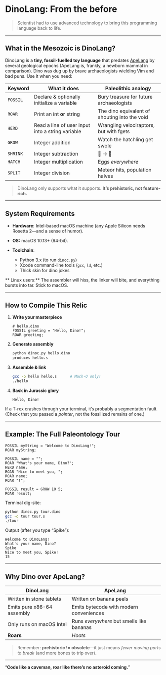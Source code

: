 # DinoLang: From the before

> Scientist had to use advanced technology to bring this programming language back to life.
---

## What in the Mesozoic is DinoLang?

DinoLang is a **tiny, fossil-fuelled toy language** that predates [ApeLang](https://github.com/duongddinh/apelang) by several geological epochs (ApeLang is, frankly, a newborn mammal in comparison). Dino was dug up by brave archaeologists wielding Vim and bad puns. Use it when you need:

| Keyword  | What it does                                     | Paleolithic analogy                           |
| -------- | ------------------------------------------------ | --------------------------------------------- |
| `FOSSIL` | Declare & optionally initialize a variable       | Bury treasure for future archaeologists       |
| `ROAR`   | Print an int **or** string                       | The dino equivalent of shouting into the void |
| `HERD`   | Read a line of user input into a string variable | Wrangling velociraptors, but with fgets       |
| `GROW`   | Integer addition                                 | Watch the hatchling get swole                 |
| `SHRINK` | Integer subtraction                              | 🦖 → 🐣                                       |
| `HATCH`  | Integer multiplication                           | Eggs *everywhere*                             |
| `SPLIT`  | Integer division                                 | Meteor hits, population halves                |

> DinoLang only supports what it supports.
> **It’s prehistoric, not feature-rich.**

---

## System Requirements

* **Hardware:** Intel-based macOS machine (any Apple Silicon needs Rosetta 2—and a sense of humor).
* **OS:** macOS 10.13+ (64-bit).
* **Toolchain:**

  * Python 3.x (to run `dinoc.py`)
  * Xcode command-line tools (`gcc`, `ld`, etc.)
  * Thick skin for dino jokes

 **  Linux users:** The assembler will hiss, the linker will bite, and everything bursts into tar. Stick to macOS.

---

## How to Compile This Relic

1. **Write your masterpiece**

   ```dino
   # hello.dino
   FOSSIL greeting = "Hello, Dino!";
   ROAR greeting;
   ```

2. **Generate assembly**

   ```bash
   python dinoc.py hello.dino
   produces hello.s
   ```

3. **Assemble & link**

   ```bash
   gcc -o hello hello.s      # Mach-O only!
   ./hello
   ```

4. **Bask in Jurassic glory**

   ```
   Hello, Dino!
   ```

If a T-rex crashes through your terminal, it’s probably a segmentation fault. (Check that you passed a *pointer*, not the fossilized remains of one.)

---

## Example: The Full Paleontology Tour

```dino
FOSSIL myString = "Welcome to DinoLang!";
ROAR myString;

FOSSIL name = "";
ROAR "What's your name, Dino?";
HERD name;
ROAR "Nice to meet you, ";
ROAR name;
ROAR "!";

FOSSIL result = GROW 10 5;
ROAR result;
```

Terminal dig-site:

```bash
python dinoc.py tour.dino
gcc -o tour tour.s
./tour
```

Output (after you type “Spike”):

```
Welcome to DinoLang!
What's your name, Dino?
Spike
Nice to meet you, Spike!
15
```

---

## Why Dino over ApeLang?

| DinoLang                   | ApeLang                                   |
| -------------------------- | ----------------------------------------- |
| Written in stone tablets   | Written on banana peels                   |
| Emits pure x86-64 assembly | Emits bytecode with modern conveniences   |
| Only runs on macOS Intel   | Runs *everywhere* but smells like bananas |
| **Roars**                  | *Hoots*                                   |

> Remember: **prehistoric != obsolete**—it just means *fewer moving parts to break* (and more bones to trip over).

---


“**Code like a caveman, roar like there’s no asteroid coming.**”
